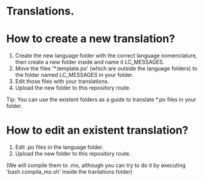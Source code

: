 # Translations.

# How to create a new translation?
1. Create the new language folder with the correct language nomenclature, then create a new folder inside and name it LC_MESSAGES.
2. Move the files '*.template.po' (which are outside the language folders) to the folder named LC_MESSAGES in your folder.
3. Edit those files with your translations.
4. Upload the new folder to this repository route.

Tip: You can use the existent folders as a guide to translate *.po files in your folder.

# How to edit an existent translation?
1. Edit .po files in the language folder.
2. Upload the new folder to this repository route.

(We will compile them to .mo, although you can try to do it by executing 'bash compila_mo.sh' inside the tranlations folder)
